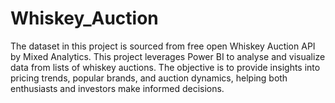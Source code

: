# Whiskey_Auction
The dataset in  this project is sourced from free open Whiskey Auction API by Mixed Analytics. This project leverages Power BI to analyse and visualize data from lists of whiskey auctions. The objective is to provide insights into pricing trends, popular brands, and auction dynamics, helping both enthusiasts and investors make informed decisions.
